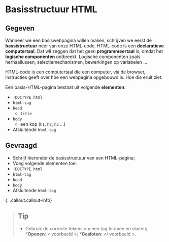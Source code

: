 # Basisstructuur HTML

## Gegeven
Wanneer we een basiswebpagina willen maken, schrijven we eerst de **bassistructuur** neer van onze HTML-code. HTML-code is een **declaratieve computertaal**. Dat wil zeggen dat het geen **programmeertaal** is, omdat het **logische componenten** ontbreekt. Logische componenten zoals herhaallussen, selectiemechanismen, bewerkingen op variabelen ... 

HTML-code is een computertaal die een computer, via de browser, instructies geeft over hoe een webpagina opgebouwd is. Hoe die eruit ziet. 

Een basis-HTML-pagina bestaat uit volgende **elementen**: 

* `!DOCTYPE html`
* `html-tag`
* `head`
    * `title`
* `body`
    * een kop (`h1`, `h2`, `h3` ...) 
* Afsluitende `html-tag`

## Gevraagd
* Schrijf hieronder de basisstructuur van een HTML-pagina; 
* Voeg volgende elementen toe: 
* `!DOCTYPE html`
* `html-tag`
* `head`
* `body`
* Afsluitende `html-tag`

{: .callout.callout-info}
>## Tip
>* Gebruik de correcte tekens om een tag te open en sluiten; 
> ***Openen**: < voorbeeld >; 
> ***Gesloten**: </ voorbeeld >. 

